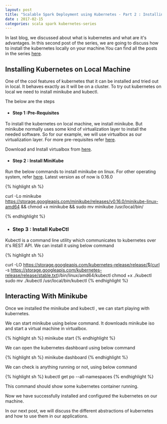 ```yaml
---
layout: post
title: "Scalable Spark Deployment using Kubernetes - Part 2 : Installing Kubernetes Locally using Minikube" 
date : 2017-02-15
categories: scala spark kubernetes-series
---
```

In last blog, we discussed about what is kubernetes and what are it's advantages. In this second post of the series, we are going to discuss
how to install the kubernetes locally on your machine.You can find all the posts in the series [here](/categories/kubernetes-series/).

## Installing Kubernetes on Local Machine

One of the cool features of kubernetes that it can be installed and tried out in local. It behaves exactly as it will be on a cluster. To try out 
kubernetes on local we need to install minikube and kubectl.

The below are the steps


* #### Step 1 :Pre-Requisites

To install the kubernetes on local machine, we install minikube. But minikube normally uses some kind of virtualization layer to install the
needed software. So for our example, we will use virtualbox as our virtualization layer. For more pre-requisites refer [here](https://kubernetes.io/docs/getting-started-guides/minikube/#requirements).

Download and Install virtualbox from [here](http://www.virtualbox.org).

* #### Step 2 : Install MiniKube

Run the below commands to install minikube on linux. For other operating system, refer [here](https://github.com/kubernetes/minikube/releases).
Latest version as of now is 0.16.0

{% highlight sh %}

curl -Lo minikube https://storage.googleapis.com/minikube/releases/v0.16.0/minikube-linux-amd64 && chmod +x minikube && sudo mv minikube /usr/local/bin/

{% endhighlight %}

* ### Step 3 : Install KubeCtl

Kubectl is a command line utility which communicates to kubernetes over it's REST API. We can install it using below command

{% highlight sh %}

curl -LO https://storage.googleapis.com/kubernetes-release/release/$(curl -s https://storage.googleapis.com/kubernetes-release/release/stable.txt)/bin/linux/amd64/kubectl
chmod +x ./kubectl
sudo mv ./kubectl /usr/local/bin/kubectl
{% endhighlight %}


## Interacting With Minikube

Once we installed the minikube and kubectl , we can start playing with kubernetes. 

We can start minikube using below command. It downloads minikube iso and start a virtual machine in virtualbox.

{% highlight sh %}
minikube start
{% endhighlight %}

We can open the kubernetes dashboard using below command 

{% highlight sh %}
minikube dashboard
{% endhighlight %}


We can check is anything running or not, using below command

{% highlight sh %}
kubectl get po --all-namespaces
{% endhighlight %}

This command should show some kubernetes container running.

Now we have successfully installed and configured the kubernetes on our machine.

In our next post, we will discuss the different abstractions of kubernetes and how to use them in our applications.
